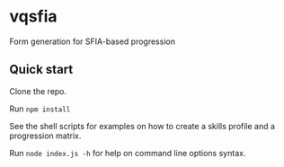 # vqsfia
Form generation for SFIA-based progression

## Quick start
Clone the repo.

Run `npm install`

See the shell scripts for examples on how to create a skills profile and a progression matrix.

Run `node index.js -h` for help on command line options syntax.
